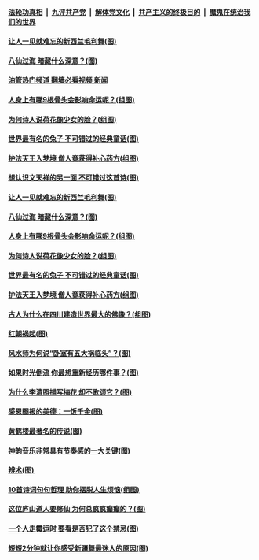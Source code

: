 ####  [法轮功真相](../../../../basic/blob/master/README.md?t=07160302) &nbsp;|&nbsp; [九评共产党](../../../../9ping.md/blob/master/README.md?t=07160302) &nbsp;|&nbsp; [解体党文化](../../../../jtdwh.md/blob/master/README.md?t=07160302)  &nbsp;|&nbsp; [共产主义的终极目的](../../../../gczydzjmd.md/blob/master/README.md?t=07160302) &nbsp;|&nbsp; [魔鬼在统治我们的世界](../../../../mgztzwmdsj.md/blob/master/README.md?t=07160302) 

#### [让人一见就难忘的新西兰毛利舞(图)](../pages/p7/1010756.md?t=07160302) 

#### [八仙过海 暗藏什么深意？(图)](../pages/p7/1011119.md?t=07160302) 

#### [油管热门频道 翻墙必看视频 新闻](http://45.76.130.85:81/youtube.html?07160302)

#### [人身上有哪9根骨头会影响命运呢？(组图)](../pages/p7/1008946.md?t=07160302) 

#### [为何诗人说荷花像少女的脸？(组图)](../pages/p7/1011115.md?t=07160302) 

#### [世界最有名的兔子 不可错过的经典童话(图)](../pages/p7/1011221.md?t=07160302) 

#### [护法天王入梦境 僧人竟获得补心药方(组图)](../pages/p7/1011118.md?t=07160302) 

#### [想认识文天祥的另一面 不可错过这首诗(图)](../pages/p7/1010889.md?t=07160302) 

#### [让人一见就难忘的新西兰毛利舞(图)](../pages/p7/1010756.md?t=07160302) 

#### [八仙过海 暗藏什么深意？(图)](../pages/p7/1011119.md?t=07160302) 

#### [人身上有哪9根骨头会影响命运呢？(组图)](../pages/p7/1008946.md?t=07160302) 

#### [为何诗人说荷花像少女的脸？(组图)](../pages/p7/1011115.md?t=07160302) 

#### [世界最有名的兔子 不可错过的经典童话(图)](../pages/p7/1011221.md?t=07160302) 

#### [护法天王入梦境 僧人竟获得补心药方(组图)](../pages/p7/1011118.md?t=07160302) 

#### [古人为什么在四川建造世界最大的佛像？(组图)](../pages/p7/1010992.md?t=07160302) 

#### [红朝祸起(图)](../pages/p7/1011676.md?t=07160302) 

#### [风水师为何说“卧室有五大祸临头”？(图)](../pages/p7/1010015.md?t=07160302) 

#### [如果时光倒流 你最想重新经历哪件事？(图)](../pages/p7/1011609.md?t=07160302) 

#### [为什么李清照描写梅花 却不歌颂它？(图)](../pages/p7/1011112.md?t=07160302) 

#### [感恩图报的美德：一饭千金(图)](../pages/p7/1011220.md?t=07160302) 

#### [黄鹤楼最著名的传说(图)](../pages/p7/1005922.md?t=07160302) 

#### [神韵音乐非常具有节奏感的一大关键(图)](../pages/p7/1011202.md?t=07160302) 

#### [辨术(图)](../pages/p7/1011555.md?t=07160302) 

#### [10首诗词句句哲理 助你摆脱人生烦恼(组图)](../pages/p7/1011435.md?t=07160302) 

#### [这位庐山道人要修仙 为何总疯疯癫癫的？(图)](../pages/p7/1010988.md?t=07160302) 

#### [一个人走霉运时 要看是否犯了这个禁忌(图)](../pages/p7/1010041.md?t=07160302) 

#### [短短2分钟就让你感受新疆舞最迷人的原因(图)](../pages/p7/1010721.md?t=07160302) 

<img src='http://gfw-breaker.win/goodnews/indexes/p7.md' width='0px' height='0px'/>
